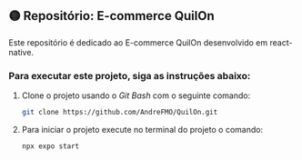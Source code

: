 
## 🟡 Repositório: E-commerce QuilOn


Este repositório é dedicado ao E-commerce QuilOn desenvolvido em react-native. 


### Para executar este projeto, siga as instruções abaixo:


1. Clone o projeto usando o *Git Bash* com o seguinte comando:

    ```bash
    git clone https://github.com/AndreFMO/QuilOn.git
    ```
    
2. Para iniciar o projeto execute no terminal do projeto o comando:

    ```bash
    npx expo start
    ```
